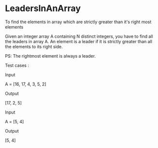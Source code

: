 # LeadersInAnArray
To find the elements in array which are strictly greater than it's right most elements


Given an integer array A containing N distinct integers, you have to find all the leaders in array A. An element is a leader if it is strictly greater than all the elements to its right side.

PS: The rightmost element is always a leader.

Test cases :

Input

A = [16, 17, 4, 3, 5, 2]

Output

[17, 2, 5]

Input

A = [5, 4]

Output

[5, 4]
